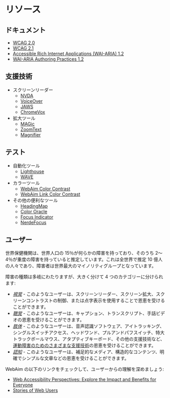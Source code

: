 # リソース

## ドキュメント

- [WCAG 2.0](https://www.w3.org/TR/WCAG20/)
- [WCAG 2.1](https://www.w3.org/TR/WCAG21/)
- [Accessible Rich Internet Applications (WAI-ARIA) 1.2](https://www.w3.org/TR/wai-aria-1.2/)
- [WAI-ARIA Authoring Practices 1.2](https://www.w3.org/TR/wai-aria-practices-1.2/)

## 支援技術

- スクリーンリーダー
  - [NVDA](https://www.nvaccess.org/download/)
  - [VoiceOver](https://www.apple.com/accessibility/mac/vision/)
  - [JAWS](https://www.freedomscientific.com/products/software/jaws/?utm_term=jaws%20screen%20reader&utm_source=adwords&utm_campaign=All+Products&utm_medium=ppc&hsa_tgt=kwd-394361346638&hsa_cam=200218713&hsa_ad=296201131673&hsa_kw=jaws%20screen%20reader&hsa_grp=52663682111&hsa_net=adwords&hsa_mt=e&hsa_src=g&hsa_acc=1684996396&hsa_ver=3&gclid=Cj0KCQjwnv71BRCOARIsAIkxW9HXKQ6kKNQD0q8a_1TXSJXnIuUyb65KJeTWmtS6BH96-5he9dsNq6oaAh6UEALw_wcB)
  - [ChromeVox](https://chrome.google.com/webstore/detail/chromevox-classic-extensi/kgejglhpjiefppelpmljglcjbhoiplfn?hl=en)
- 拡大ツール
  - [MAGic](https://www.freedomscientific.com/products/software/magic/)
  - [ZoomText](https://www.zoomtext.com/)
  - [Magnifier](https://support.microsoft.com/en-us/help/11542/windows-use-magnifier-to-make-things-easier-to-see)

## テスト

- 自動化ツール
  - [Lighthouse](https://chrome.google.com/webstore/detail/lighthouse/blipmdconlkpinefehnmjammfjpmpbjk)
  - [WAVE](https://chrome.google.com/webstore/detail/wave-evaluation-tool/jbbplnpkjmmeebjpijfedlgcdilocofh)
- カラーツール
  - [WebAim Color Contrast](https://webaim.org/resources/contrastchecker/)
  - [WebAim Link Color Contrast](https://webaim.org/resources/linkcontrastchecker)
- その他の便利なツール
  - [HeadingMap](https://chrome.google.com/webstore/detail/headingsmap/flbjommegcjonpdmenkdiocclhjacmbi?hl=en…)
  - [Color Oracle](https://colororacle.org)
  - [Focus Indicator](https://chrome.google.com/webstore/detail/focus-indicator/heeoeadndnhebmfebjccbhmccmaoedlf?hl=en-US…)
  - [NerdeFocus](https://chrome.google.com/webstore/detail/nerdefocus/lpfiljldhgjecfepfljnbjnbjfhennpd?hl=en-US…)

## ユーザー

世界保健機関は、世界人口の 15％が何らかの障害を持っており、そのうち 2～4％が重度の障害を持っていると推定しています。これは全世界で推定 10 億人の人々であり、障害者は世界最大のマイノリティグループとなっています。

障害の種類は多岐にわたりますが、大きく分けて 4 つのカテゴリーに分けられます:

- _[視覚](https://webaim.org/articles/visual/)_ - このようなユーザーは、スクリーンリーダー、スクリーン拡大、スクリーンコントラストの制御、または点字表示を使用することで恩恵を受けることができます。
- _[聴覚](https://webaim.org/articles/auditory/)_ - このようなユーザーは、キャプション、トランスクリプト、手話ビデオの恩恵を受けることができます。
- _[肢体](https://webaim.org/articles/motor/)_ - このようなユーザーは、音声認識ソフトウェア、アイトラッキング、シングルスイッチアクセス、ヘッドワンド、プルアンドパフスイッチ、特大トラックボールマウス、アタプティブキーボード、その他の支援技術など、[運動障害のためのさまざまな支援技術](https://webaim.org/articles/motor/assistive)の恩恵を受けることができます。
- _[認知](https://webaim.org/articles/cognitive/)_ - このようなユーザーは、補足的なメディア、構造的なコンテンツ、明確でシンプルな文章などの恩恵を受けることができます。

WebAim の以下のリンクをチェックして、ユーザーからの理解を深めましょう:

- [Web Accessibility Perspectives: Explore the Impact and Benefits for Everyone](https://www.w3.org/WAI/perspective-videos/)
- [Stories of Web Users](https://www.w3.org/WAI/people-use-web/user-stories/)
